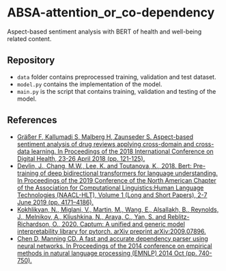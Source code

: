 # ABSA-attention_or_co-dependency
Aspect-based sentiment analysis with BERT of health and well-being related content.

## Repository
* `data` folder contains preprocessed training, validation and test dataset.
* `model.py` contains the implementation of the model.
* `main.py` is the script that contains training, validation and testing of the model.

## References
* [Gräßer F, Kallumadi S, Malberg H, Zaunseder S. Aspect-based sentiment analysis of drug reviews applying cross-domain and cross-data learning. In Proceedings of the 2018 International Conference on Digital Health, 23-26 April 2018 (pp. 121-125).](https://archive.ics.uci.edu/ml/datasets/Drug+Review+Dataset+%28Drugs.com%29)
* [Devlin, J., Chang, M.W., Lee, K. and Toutanova, K., 2018. Bert: Pre-training of deep bidirectional transformers for language understanding. In Proceedings of the 2019 Conference of the North American Chapter of the Association for Computational Linguistics:Human Language Technologies (NAACL-HLT), Volume 1 (Long and Short Papers), 2-7 June 2019 (pp. 4171–4186).](https://aclanthology.org/N19-1423.pdf)
* [Kokhlikyan, N., Miglani, V., Martin, M., Wang, E., Alsallakh, B., Reynolds, J., Melnikov, A., Kliushkina, N., Araya, C., Yan, S. and Reblitz-Richardson, O., 2020. Captum: A unified and generic model interpretability library for pytorch. arXiv preprint arXiv:2009.07896.](https://arxiv.org/abs/2009.07896)
* [Chen D, Manning CD. A fast and accurate dependency parser using neural networks. In Proceedings of the 2014 conference on empirical methods in natural language processing (EMNLP) 2014 Oct (pp. 740-750).](https://www.aclweb.org/anthology/D14-1082.pdf)
